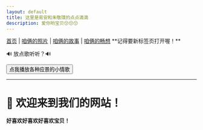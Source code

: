 ```yaml
---
layout: default
title: 这里是易安和朱敬璞的点点滴滴
description: 爱你哟宝贝😚😚😚
---
```

<nav>
  <a href="/">首页</a> |
  <a href="/photos">咱俩的照片</a> |
  <a href="/story">咱俩的故事</a> |
  <a href="/future">咱俩的畅想</a>
  **记得要新标签页打开喔！**
</nav>

<p>🔊 放点歌听听？🔊</p>
<button onclick="document.getElementById('bgm1').play()">点我播放各种应景的小情歌</button>

<audio id="bgm1" loop>
  <source src="/assets/music/bgm1.mp3" type="audio/mpeg">
</audio>

---
# 👋 欢迎来到我们的网站！

**好喜欢好喜欢好喜欢宝贝！**
